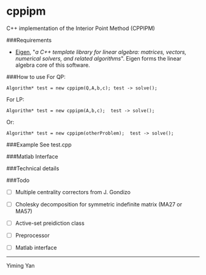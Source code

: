 cppipm
=====
C++ implementation of the Interior Point Method (CPPIPM)

###Requirements
* [Eigen](http://eigen.tuxfamily.org/index.php?title=Main_Page), "*a C++ template library for linear algebra: matrices, vectors, numerical solvers, and related algorithms*". 
Eigen forms the linear algebra core of this software.

###How to use
For QP:

```Algorithm* test = new cppipm(Q,A,b,c); test -> solve();```

For LP:

```Algorithm* test = new cppipm(A,b,c);  test -> solve(); ```

Or:

```Algorithm* test = new cppipm(otherProblem);  test -> solve();```



###Example
See test.cpp

###Matlab Interface

###Technical details


###Todo
- [ ] Multiple centrality correctors from J. Gondizo
- [ ] Cholesky decomposition for symmetric indefinite matrix (MA27 or MA57)
- [ ] Active-set preidiction class
- [ ] Preprocessor
- [ ] Matlab interface


----
Yiming Yan

